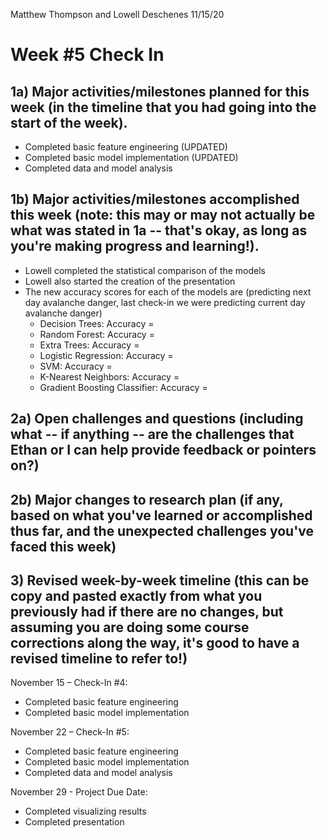 Matthew Thompson and Lowell Deschenes
11/15/20

# Week #5 Check In

## 1a)  Major activities/milestones planned for this week (in the timeline that you had going into the start of the week).

* Completed basic feature engineering (UPDATED)
* Completed basic model implementation (UPDATED)
* Completed data and model analysis


## 1b)  Major activities/milestones accomplished this week (note: this may or may not actually be what was stated in 1a -- that's okay, as long as you're making progress and learning!).

* Lowell completed the statistical comparison of the models
* Lowell also started the creation of the presentation
* The new accuracy scores for each of the models are (predicting next day avalanche danger, last check-in we were predicting current day avalanche danger)
  * Decision Trees: Accuracy = 
  * Random Forest: Accuracy = 
  * Extra Trees: Accuracy = 
  * Logistic Regression: Accuracy = 
  * SVM: Accuracy = 
  * K-Nearest Neighbors: Accuracy = 
  * Gradient Boosting Classifier: Accuracy = 


## 2a)  Open challenges and questions (including what -- if anything -- are the challenges that Ethan or I can help provide feedback or pointers on?)



## 2b)  Major changes to research plan (if any, based on what you've learned or accomplished thus far, and the unexpected challenges you've faced this week)



## 3) Revised week-by-week timeline (this can be copy and pasted exactly from what you previously had if there are no changes, but assuming you are doing some course corrections along the way, it's good to have a revised timeline to refer to!)

November 15 – Check-In #4:
* Completed basic feature engineering
* Completed basic model implementation

November 22 – Check-In #5:
* Completed basic feature engineering 
* Completed basic model implementation 
* Completed data and model analysis

November 29 - Project Due Date:
* Completed visualizing results 
* Completed presentation 
